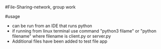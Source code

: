 #File-Sharing-network, group work

#usage
- can be run from an IDE that runs python
- if running from linux terminal use command "python3 filame" or "python filename" where filename is client.py or server.py
- Additional files have been added to test file app
